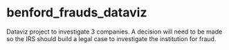 # benford_frauds_dataviz
Dataviz project to investigate 3 companies. A decision will need to be made so the IRS should build a legal case to investigate the institution for fraud.
